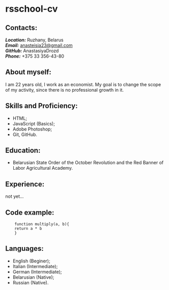 rsschool-cv
=
Contacts:  
-
***Location:***  Ruzhany, Belarus       
***Email:*** anasteisia23@gmail.com      
***GitHub:*** AnastasiyaDrozd    
***Phone:*** +375 33 356-43-80
## About myself:
I am 22 years old, I work as an economist. My goal is to change the scope of my activity, since there is no professional growth in it.
## Skills and Proficiency:
- HTML;  
- JavaScript (Basics);  
- Adobe Photoshop;  
- Git, GitHub.
## Education:
- Belarusian State Order of the October Revolution and the Red Banner of Labor Agricultural Academy.
## Experience:
not yet...
## Code example:
        function multiply(a, b){    
        return a * b  
        } 
## Languages:
+ English (Beginer);
+ Italian (Intermediate);
+ German (Intermediate);
+ Belarusian (Native);
+ Russian (Native).
